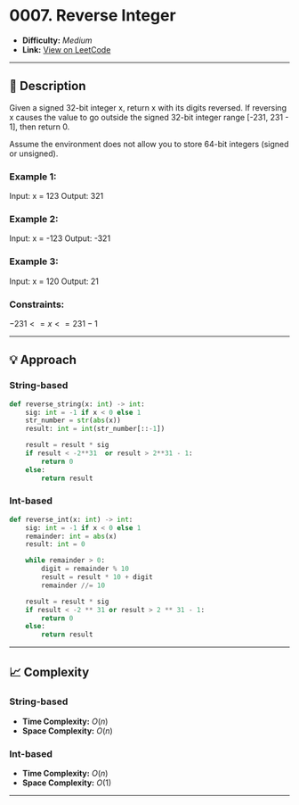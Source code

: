 # 0007. Reverse Integer

- **Difficulty:** _Medium_  
- **Link:** [View on LeetCode](https://leetcode.com/problems/reverse-integer/)

---

## 🧩 Description

Given a signed 32-bit integer x, return x with its digits reversed. If reversing x causes the value to go outside the signed 32-bit integer range [-231, 231 - 1], then return 0.

Assume the environment does not allow you to store 64-bit integers (signed or unsigned). 

### Example 1:
Input: x = 123
Output: 321

### Example 2:
Input: x = -123
Output: -321

### Example 3:
Input: x = 120
Output: 21
 

### Constraints:
$-231 <= x <= 231 - 1$

---

## 💡 Approach

### String-based
```python
def reverse_string(x: int) -> int:
    sig: int = -1 if x < 0 else 1
    str_number = str(abs(x))
    result: int = int(str_number[::-1])

    result = result * sig    
    if result < -2**31  or result > 2**31 - 1:
        return 0
    else:    
        return result
```

### Int-based
```python
def reverse_int(x: int) -> int:
    sig: int = -1 if x < 0 else 1
    remainder: int = abs(x)
    result: int = 0

    while remainder > 0:
        digit = remainder % 10
        result = result * 10 + digit
        remainder //= 10

    result = result * sig
    if result < -2 ** 31 or result > 2 ** 31 - 1:
        return 0
    else:
        return result
```

---

## 📈 Complexity

### String-based
- **Time Complexity:** $O(n)$
- **Space Complexity:** $O(n)$

### Int-based
- **Time Complexity:** $O(n)$
- **Space Complexity:** $O(1)$

---
